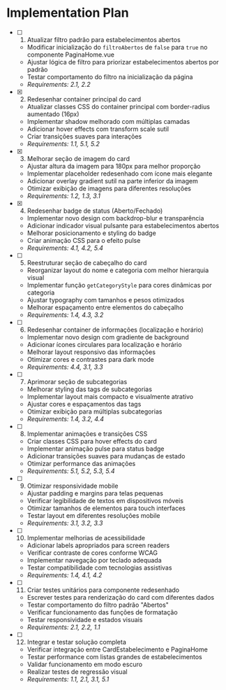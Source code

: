 # Implementation Plan

- [ ] 1. Atualizar filtro padrão para estabelecimentos abertos
  - Modificar inicialização do `filtroAbertos` de `false` para `true` no componente PaginaHome.vue
  - Ajustar lógica de filtro para priorizar estabelecimentos abertos por padrão
  - Testar comportamento do filtro na inicialização da página
  - _Requirements: 2.1, 2.2_

- [x] 2. Redesenhar container principal do card
  - Atualizar classes CSS do container principal com border-radius aumentado (16px)
  - Implementar shadow melhorado com múltiplas camadas
  - Adicionar hover effects com transform scale sutil
  - Criar transições suaves para interações
  - _Requirements: 1.1, 5.1, 5.2_

- [x] 3. Melhorar seção de imagem do card
  - Ajustar altura da imagem para 180px para melhor proporção
  - Implementar placeholder redesenhado com ícone mais elegante
  - Adicionar overlay gradient sutil na parte inferior da imagem
  - Otimizar exibição de imagens para diferentes resoluções
  - _Requirements: 1.2, 1.3, 3.1_

- [x] 4. Redesenhar badge de status (Aberto/Fechado)
  - Implementar novo design com backdrop-blur e transparência
  - Adicionar indicador visual pulsante para estabelecimentos abertos
  - Melhorar posicionamento e styling do badge
  - Criar animação CSS para o efeito pulse
  - _Requirements: 4.1, 4.2, 5.4_

- [ ] 5. Reestruturar seção de cabeçalho do card
  - Reorganizar layout do nome e categoria com melhor hierarquia visual
  - Implementar função `getCategoryStyle` para cores dinâmicas por categoria
  - Ajustar typography com tamanhos e pesos otimizados
  - Melhorar espaçamento entre elementos do cabeçalho
  - _Requirements: 1.4, 4.3, 3.2_

- [ ] 6. Redesenhar container de informações (localização e horário)
  - Implementar novo design com gradiente de background
  - Adicionar ícones circulares para localização e horário
  - Melhorar layout responsivo das informações
  - Otimizar cores e contrastes para dark mode
  - _Requirements: 4.4, 3.1, 3.3_

- [ ] 7. Aprimorar seção de subcategorias
  - Melhorar styling das tags de subcategorias
  - Implementar layout mais compacto e visualmente atrativo
  - Ajustar cores e espaçamentos das tags
  - Otimizar exibição para múltiplas subcategorias
  - _Requirements: 1.4, 3.2, 4.4_

- [ ] 8. Implementar animações e transições CSS
  - Criar classes CSS para hover effects do card
  - Implementar animação pulse para status badge
  - Adicionar transições suaves para mudanças de estado
  - Otimizar performance das animações
  - _Requirements: 5.1, 5.2, 5.3, 5.4_

- [ ] 9. Otimizar responsividade mobile
  - Ajustar padding e margins para telas pequenas
  - Verificar legibilidade de textos em dispositivos móveis
  - Otimizar tamanhos de elementos para touch interfaces
  - Testar layout em diferentes resoluções mobile
  - _Requirements: 3.1, 3.2, 3.3_

- [ ] 10. Implementar melhorias de acessibilidade
  - Adicionar labels apropriados para screen readers
  - Verificar contraste de cores conforme WCAG
  - Implementar navegação por teclado adequada
  - Testar compatibilidade com tecnologias assistivas
  - _Requirements: 1.4, 4.1, 4.2_

- [ ] 11. Criar testes unitários para componente redesenhado
  - Escrever testes para renderização do card com diferentes dados
  - Testar comportamento do filtro padrão "Abertos"
  - Verificar funcionamento das funções de formatação
  - Testar responsividade e estados visuais
  - _Requirements: 2.1, 2.2, 1.1_

- [ ] 12. Integrar e testar solução completa
  - Verificar integração entre CardEstabelecimento e PaginaHome
  - Testar performance com listas grandes de estabelecimentos
  - Validar funcionamento em modo escuro
  - Realizar testes de regressão visual
  - _Requirements: 1.1, 2.1, 3.1, 5.1_